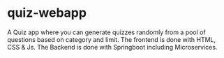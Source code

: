 # quiz-webapp
A Quiz app where you can generate quizzes randomly from a pool of questions based on category and limit. The frontend is done with HTML, CSS &amp; Js. The Backend is done with Springboot including Microservices.
